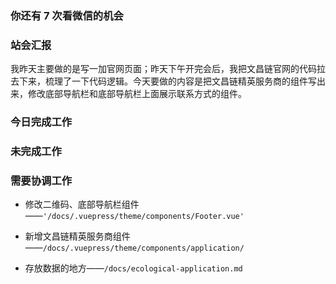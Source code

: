 ### 你还有 7 次看微信的机会

### 站会汇报

我昨天主要做的是写一加官网页面；昨天下午开完会后，我把文昌链官网的代码拉去下来，梳理了一下代码逻辑。今天要做的内容是把文昌链精英服务商的组件写出来，修改底部导航栏和底部导航栏上面展示联系方式的组件。

### 今日完成工作



### 未完成工作



### 需要协调工作

- 修改二维码、底部导航栏组件——`'/docs/.vuepress/theme/components/Footer.vue'`

- 新增文昌链精英服务商组件——`/docs/.vuepress/theme/components/application/`
- 存放数据的地方——`/docs/ecological-application.md`